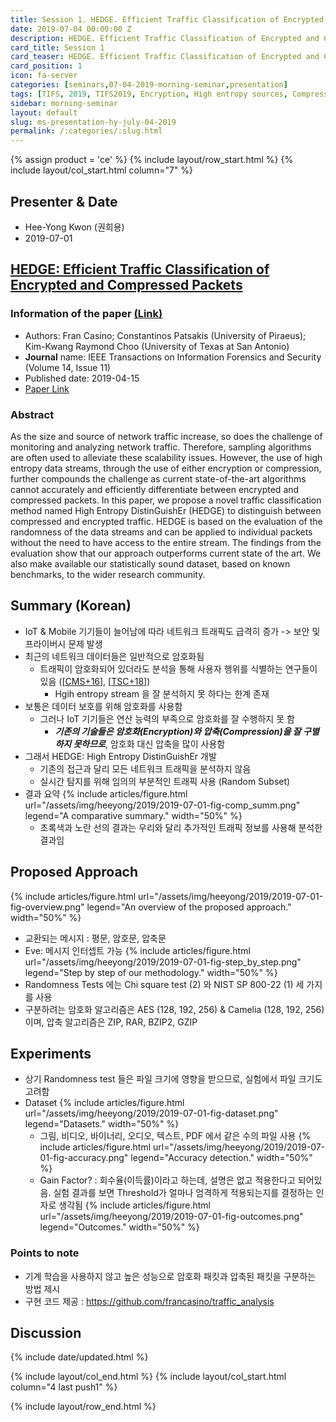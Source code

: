 ```yaml
---
title: Session 1. HEDGE. Efficient Traffic Classification of Encrypted and Compressed Packets
date: 2019-07-04 00:00:00 Z
description: HEDGE. Efficient Traffic Classification of Encrypted and Compressed Packets
card_title: Session 1
card_teaser: HEDGE. Efficient Traffic Classification of Encrypted and Compressed Packets
card_position: 1
icon: fa-server
categories: [seminars,07-04-2019-morning-seminar,presentation]
tags: [TIFS, 2019, TIFS2019, Encryption, High entropy sources, Compression, Classification, Traffic analysis]
sidebar: morning-seminar
layout: default
slug: ms-presentation-hy-july-04-2019
permalink: /:categories/:slug.html
---
```


{% assign product = 'ce' %}
{% include layout/row_start.html %}
{% include layout/col_start.html column="7" %}

## Presenter & Date
+ Hee-Yong Kwon (권희용)
+ 2019-07-01

## [HEDGE: Efficient Traffic Classification of Encrypted and Compressed Packets](https://inhaucs.github.io/seminars/07-01-2019-morning-seminar/presentation/ms-presentation-hy-july-01-2019.html)

### Information of the paper [(Link)](https://ieeexplore.ieee.org/document/8691576)
+ Authors: Fran Casino; Constantinos Patsakis (University of Piraeus); Kim-Kwang Raymond Choo (University of Texas at San Antonio)
+ **Journal** name: IEEE Transactions on Information Forensics and Security (Volume 14, Issue 11)
+ Published date: 2019-04-15
+ [Paper Link](https://ieeexplore.ieee.org/stamp/stamp.jsp?tp=&arnumber=8691576)


### Abstract
As the size and source of network traffic increase, so does the challenge of monitoring and analyzing network traffic. Therefore, sampling algorithms are often used to alleviate these scalability issues. However, the use of high entropy data streams, through the use of either encryption or compression, further compounds the challenge as current state-of-the-art algorithms cannot accurately and efficiently differentiate between encrypted and compressed packets. In this paper, we propose a novel traffic classification method named High Entropy DistinGuishEr (HEDGE) to distinguish between compressed and encrypted traffic. HEDGE is based on the evaluation of the randomness of the data streams and can be applied to individual packets without the need to have access to the entire stream. The findings from the evaluation show that our approach outperforms current state of the art. We also make available our statistically sound dataset, based on known benchmarks, to the wider research community.


## Summary (Korean)
+ IoT & Mobile 기기들이 늘어남에 따라 네트워크 트래픽도 급격히 증가 -> 보안 및 프라이버시 문제 발생
+ 최근의 네트워크 데이터들은 일반적으로 암호화됨
  + 트래픽이 암호화되어 있더라도 분석을 통해 사용자 행위를 식별하는 연구들이 있음 ([[CMS+16]], [[TSC+18]])
    + Hgih entropy stream 을 잘 분석하지 못 하다는 한계 존재
+ 보통은 데이터 보호를 위해 암호화를 사용함
  + 그러나 IoT 기기들은 연산 능력의 부족으로 암호화를 잘 수행하지 못 함
    + ***기존의 기술들은 암호화(Encryption)와 압축(Compression)을 잘 구별하지 못하므로***, 암호화 대신 압축을 많이 사용함
+ 그래서 HEDGE: High Entropy DistinGuishEr 개발
  + 기존의 접근과 달리 모든 네트워크 트래픽을 분석하지 않음
  + 실시간 탐지를 위해 임의의 부분적인 트래픽 사용 (Random Subset)
+ 결과 요약
{% include articles/figure.html url="/assets/img/heeyong/2019/2019-07-01-fig-comp_summ.png" legend="A comparative summary." width="50%" %}
  + 초록색과 노란 선의 결과는 우리와 달리 추가적인 트래픽 정보를 사용해 분석한 결과임

[CMS+16]: <https://ieeexplore.ieee.org/stamp/stamp.jsp?tp=&arnumber=7265055> "M. Conti, L. V. Mancini, R. Spolaor, and N. V. Verde, “Analyzing android encrypted network traffic to identify user actions,” IEEE Trans. Inf. Forensics Security, vol. 11, no. 1, pp. 114–125, Jan. 2016."
[TSC+18]: <https://ieeexplore.ieee.org/stamp/stamp.jsp?tp=&arnumber=8006282> "V. F. Taylor, R. Spolaor, M. Conti, and I. Martinovic, “Robust smartphone app identification via encrypted network traffic analysis,” IEEE Trans. Inf. Forensics Security, vol. 13, no. 1, pp. 63–78, Jan. 2018."


## Proposed Approach
{% include articles/figure.html url="/assets/img/heeyong/2019/2019-07-01-fig-overview.png" legend="An overview of the proposed approach." width="50%" %}
+ 교환되는 메시지 : 평문, 암호문, 압축문
+ Eve: 메시지 인터셉트 가능
{% include articles/figure.html url="/assets/img/heeyong/2019/2019-07-01-fig-step_by_step.png" legend="Step by step of our methodology." width="50%" %}
+ Randomness Tests 에는 Chi square test (2) 와 NIST SP 800-22 (1) 세 가지를 사용
+ 구분하려는 암호화 알고리즘은 AES (128, 192, 256) & Camelia (128, 192, 256) 이며, 압축 알고리즘은 ZIP, RAR, BZIP2, GZIP


## Experiments
+ 상기 Randomness test 들은 파일 크기에 영향을 받으므로, 실험에서 파일 크기도 고려함
+ Dataset
{% include articles/figure.html url="/assets/img/heeyong/2019/2019-07-01-fig-dataset.png" legend="Datasets." width="50%" %}
  + 그림, 비디오, 바이너리, 오디오, 텍스트, PDF 에서 같은 수의 파일 사용
{% include articles/figure.html url="/assets/img/heeyong/2019/2019-07-01-fig-accuracy.png" legend="Accuracy detection." width="50%" %}
  + Gain Factor? : 회수율(이득률)이라고 하는데, 설명은 없고 적용한다고 되어있음. 실험 결과를 보면 Threshold가 얼마나 엄격하게 적용되는지를 결정하는 인자로 생각됨
{% include articles/figure.html url="/assets/img/heeyong/2019/2019-07-01-fig-outcomes.png" legend="Outcomes." width="50%" %}


### Points to note
+ 기계 학습을 사용하지 않고 높은 성능으로 암호화 패킷과 압축된 패킷을 구분하는 방법 제시
+ 구현 코드 제공 : https://github.com/francasino/traffic_analysis



## Discussion


{% include date/updated.html %}

{% include layout/col_end.html %}
{% include layout/col_start.html column="4 last push1" %}

{% include layout/row_end.html %}
